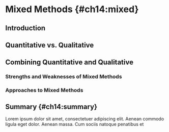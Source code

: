 Mixed Methods {#ch14:mixed}
=============

Introduction
------------

Quantitative vs. Qualitative
----------------------------

Combining Quantitative and Qualitative
--------------------------------------

### Strengths and Weaknesses of Mixed Methods

### Approaches to Mixed Methods

Summary {#ch14:summary}
-------

Lorem ipsum dolor sit amet, consectetuer adipiscing elit. Aenean commodo
ligula eget dolor. Aenean massa. Cum sociis natoque penatibus et
